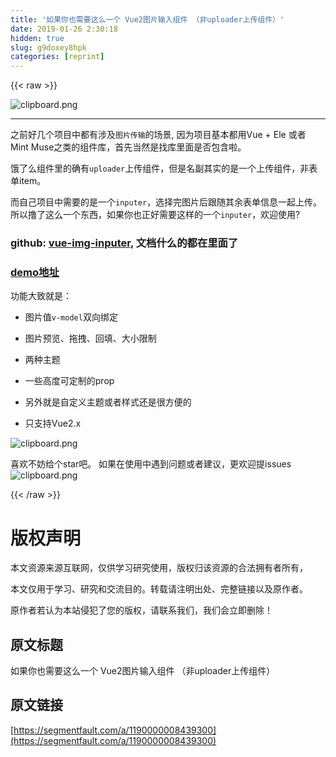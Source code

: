 ```yaml
---
title: '如果你也需要这么一个 Vue2图片输入组件 （非uploader上传组件）' 
date: 2019-01-26 2:30:18
hidden: true
slug: g9doxey8hpk
categories: [reprint]
---
```


{{< raw >}}

                    
<p><span class="img-wrap"><img data-src="/img/bVJzAP?w=1128&amp;h=700" src="https://static.alili.tech/img/bVJzAP?w=1128&amp;h=700" alt="clipboard.png" title="clipboard.png" style="cursor: pointer; display: inline;"></span></p>
<hr>
<p>之前好几个项目中都有涉及<code>图片传输</code>的场景, 因为项目基本都用Vue + Ele 或者 Mint Muse之类的组件库，首先当然是找库里面是否包含啦。</p>
<p>饿了么组件里的确有<code>uploader</code>上传组件，但是名副其实的是一个上传组件，非表单item。</p>
<p>而自己项目中需要的是一个<code>inputer</code>，选择完图片后跟随其余表单信息一起上传。所以撸了这么一个东西，如果你也正好需要这样的一个<code>inputer</code>，欢迎使用?</p>
<h3 id="articleHeader0">github: <a href="https://github.com/waynecz/vue-img-inputer" rel="nofollow noreferrer" target="_blank">vue-img-inputer</a>, 文档什么的都在里面了</h3>
<h3 id="articleHeader1"><a href="http://waynecz.github.io/VueImgInputer/index.html" rel="nofollow noreferrer" target="_blank">demo地址</a></h3>
<p>功能大致就是：</p>
<ul>
<li><p>图片值<code>v-model</code>双向绑定</p></li>
<li><p>图片预览、拖拽、回填、大小限制</p></li>
<li><p>两种主题</p></li>
<li><p>一些高度可定制的prop</p></li>
<li><p>另外就是自定义主题或者样式还是很方便的</p></li>
<li><p>只支持Vue2.x</p></li>
</ul>
<p><span class="img-wrap"><img data-src="/img/bVJzxK?w=1760&amp;h=2048" src="https://static.alili.tech/img/bVJzxK?w=1760&amp;h=2048" alt="clipboard.png" title="clipboard.png" style="cursor: pointer; display: inline;"></span></p>
<p>喜欢不妨给个star吧。 如果在使用中遇到问题或者建议，更欢迎提issues<br><span class="img-wrap"><img data-src="/img/bVJzzd?w=130&amp;h=118" src="https://static.alili.tech/img/bVJzzd?w=130&amp;h=118" alt="clipboard.png" title="clipboard.png" style="cursor: pointer; display: inline;"></span></p>

                
{{< /raw >}}

# 版权声明
本文资源来源互联网，仅供学习研究使用，版权归该资源的合法拥有者所有，

本文仅用于学习、研究和交流目的。转载请注明出处、完整链接以及原作者。

原作者若认为本站侵犯了您的版权，请联系我们，我们会立即删除！

## 原文标题
如果你也需要这么一个 Vue2图片输入组件 （非uploader上传组件）

## 原文链接
[https://segmentfault.com/a/1190000008439300](https://segmentfault.com/a/1190000008439300)

